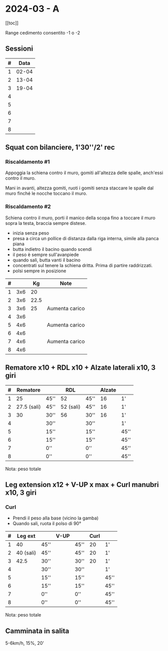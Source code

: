 # 2024-03 - A

[[toc]]

Range cedimento consentito -1 o -2

## Sessioni

| #   | Data  |
| --- | ----- |
| 1   | 02-04 |
| 2   | 13-04 |
| 3   | 19-04 |
| 4   |       |
| 5   |       |
| 6   |       |
| 7   |       |
| 8   |       |

## Squat con bilanciere, 1'30''/2' rec

### Riscaldamento #1

Appoggia la schiena contro il muro, gomiti all'altezza delle spalle, anch'essi contro il muro.

Mani in avanti, altezza gomiti, ruoti i gomiti senza staccare le spalle dal muro finché le nocche toccano il muro.

### Riscaldamento #2

Schiena contro il muro, porti il manico della scopa fino a toccare il muro sopra la testa, braccia sempre distese.


- inizia senza peso
- presa a circa un pollice di distanza dalla riga interna, simile alla panca piana
- butta indietro il bacino quando scendi
- il peso è sempre sull'avanpiede
- quando sali, butta vanti il bacino
- concentrati sul tenere la schiena dritta. Prima di partire raddrizzati.
- polsi sempre in posizione

| #   |     | Kg   | Note           |
| --- | --- | ---- | -------------- |
| 1   | 3x6 | 20   |                |
| 2   | 3x6 | 22.5 |                |
| 3   | 3x6 | 25   | Aumenta carico |
| 4   | 3x6 |      |                |
| 5   | 4x6 |      | Aumenta carico |
| 6   | 4x6 |      |                |
| 7   | 4x6 |      | Aumenta carico |
| 8   | 4x6 |      |                |

## Rematore x10  + RDL x10 + Alzate laterali x10, 3 giri

| #   | Rematore    |      | RDL       |      | Alzate |      |
| --- | ----------- | ---- | --------- | ---- | ------ | ---- |
| 1   | 25          | 45'' | 52        | 45'' | 16     | 1'   |
| 2   | 27.5 (sali) | 45'' | 52 (sali) | 45'' | 16     | 1'   |
| 3   | 30          | 30'' | 56        | 30'' | 16     | 1'   |
| 4   |             | 30'' |           | 30'' |        | 1'   |
| 5   |             | 15'' |           | 15'' |        | 45'' |
| 6   |             | 15'' |           | 15'' |        | 45'' |
| 7   |             | 0''  |           | 0''  |        | 45'' |
| 8   |             | 0''  |           | 0''  |        | 45'' |

Nota: peso totale

## Leg extension x12  + V-UP x max + Curl manubri x10, 3 giri

### Curl

- Prendi il peso alla base (vicino la gamba)
- Quando sali, ruota il polso di 90°

| #   | Leg ext   |      | V-UP |      | Curl |      |
| --- | --------- | ---- | ---- | ---- | ---- | ---- |
| 1   | 40        | 45'' |      | 45'' | 20   | 1'   |
| 2   | 40 (sali) | 45'' |      | 45'' | 20   | 1'   |
| 3   | 42.5      | 30'' |      | 30'' | 20   | 1'   |
| 4   |           | 30'' |      | 30'' |      | 1'   |
| 5   |           | 15'' |      | 15'' |      | 45'' |
| 6   |           | 15'' |      | 15'' |      | 45'' |
| 7   |           | 0''  |      | 0''  |      | 45'' |
| 8   |           | 0''  |      | 0''  |      | 45'' |

Nota: peso totale

## Camminata in salita

5-6km/h, 15%, 20'
